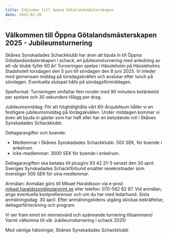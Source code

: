 ```yaml
---
title: Inbjudan till öppna Götalandsmästerskapen
date: 2025-02-26
---
```


## Välkommen till Öppna Götalandsmästerskapen 2025 - Jubileumsturnering

Skånes Synskadades Schackklubb har äran att bjuda in till Öppna Götalandsmästerskapen i schack, en jubileumsturnering med anledning av att vår klubb fyller 60 år!
Turneringen spelas i Hässleholm på Hässleholms Stadshotell torsdagen den 5 juni till söndagen den 8 juni 2025. Vi inleder med gemensam middag på torsdagskvällen och avslutar efter lunch på söndagen. Eventuella slutspel hålls på söndagsförmiddagen.

Spelformat: Turneringen omfattar fem ronder med 90 minuters betänketid per spelare och 30 sekunders tillägg per drag.

Jubileumsmiddag: För att högtidlighålla vårt 60-årsjubileum håller vi en festligare jubileumsmiddag på lördagskvällen. Under middagen kommer vi även att bjuda in gäster som har haft eller har en betydande roll i Skånes Synskadades Schackklubb.

Deltagaravgifter och boende:

- Medlemmar i Skånes Synskadades Schackklubb: 500 SEK, för boende i enkelrum.
- Icke-medlemmar: 3000 SEK för boende i enkelrum.

Deltagaravgiften ska betalas till plusgiro 93 42 21-3 senast den 30 april. Sveriges Synskadades Schackförbund ersätter resekostnader som överstiger 500 SEK för sina medlemmar.

Anmälan: Anmälan görs till Mikael Haraldsson via e-post: <mikael.haraldsson@polarprint.se> eller telefon: 070-562 62 87. Vid anmälan, ange eventuella kostpreferenser och om du har med ledarhund. Sista anmälningsdag: 30 april. Efter anmälningstidens utgång skickas bekräftelse, deltagarförteckning och program.

Vi ser fram emot en minnesvärd och spännande turnering tillsammans!
Varmt välkomna till vår Jubileumsturnering i schack 2025!

Med vänliga hälsningar, Skånes Synskadades Schackklubb
